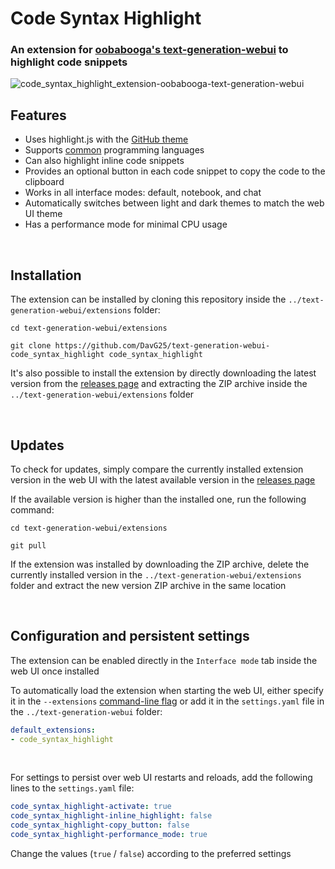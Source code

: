 # Code Syntax Highlight
### An extension for [oobabooga's text-generation-webui](https://github.com/oobabooga/text-generation-webui/) to highlight code snippets

![code_syntax_highlight_extension-oobabooga-text-generation-webui](https://www.davg25.com/file/github-media/text-generation-webui-code_syntax_highlight/demo2.png)

## Features
- Uses highlight.js with the [GitHub theme](https://highlightjs.org/demo#lang=python&v=1&theme=github-dark&code=ZGVmIGNyZWF0ZV9pbnRlcmZhY2UoKToKCiAgICB0aXRsZSA9ICdUZXh0IGdlbmVyYXRpb24gd2ViIFVJJ8YmIyBQYXNzd29yZCBhdXRoZW50aWPFJ8UexBMgPSBbXcUOaWYgc2hhcmVkLmFyZ3MuZ3JhZGlvX8QkOsUgyDIuZXh0ZW5kKHguc3RyaXAoKSBmb3IgeCBpbthAxyknIicpLnJlcGzkAMgnXG4nLCAnJykuc3BsaXQoJywnKeQAg8lWKf8AlV9wYewAmndpdGggb3BlbijcMCwgJ3InLCBlbmNvZGluZz0idXRmOCIpIGFzIGZpbGXKT%2F4A7WxpbmXkAPDENOoA%2FsQW%2FgDO6AFxdHVwbGUoY%2BQAp8cwOicpxlvEFcRNxCtd6AHFSW1wb3J0IHRoZSDlAJBzaW9ucyBhbmQgZXhlY3V0ZcQbaXIgc2V0deUApHVuY%2BQB5nP0AUTLQmlzIG5vdCBOb25lxU5s7wE%2FyispID4gMOoBH8oZX21vZHVsZS5sb2FkX8oXKCk%3D)
- Supports [common](https://highlightjs.org/download/#:~:text=common) programming languages
- Can also highlight inline code snippets
- Provides an optional button in each code snippet to copy the code to the clipboard
- Works in all interface modes: default, notebook, and chat
- Automatically switches between light and dark themes to match the web UI theme
- Has a performance mode for minimal CPU usage

<br>

## Installation
The extension can be installed by cloning this repository inside the `../text-generation-webui/extensions` folder:
```
cd text-generation-webui/extensions
```
```
git clone https://github.com/DavG25/text-generation-webui-code_syntax_highlight code_syntax_highlight
```

It's also possible to install the extension by directly downloading the latest version from the [releases page](https://github.com/DavG25/text-generation-webui-code_syntax_highlight/releases/latest) and extracting the ZIP archive inside the `../text-generation-webui/extensions` folder

<br>

## Updates
To check for updates, simply compare the currently installed extension version in the web UI with the latest available version in the [releases page](https://github.com/DavG25/text-generation-webui-code_syntax_highlight/releases/latest) 

If the available version is higher than the installed one, run the following command:
```
cd text-generation-webui/extensions
```
```
git pull
```
If the extension was installed by downloading the ZIP archive, delete the currently installed version in the `../text-generation-webui/extensions` folder and extract the new version ZIP archive in the same location

<br>

## Configuration and persistent settings
The extension can be enabled directly in the `Interface mode` tab inside the web UI once installed

To automatically load the extension when starting the web UI, either specify it in the `--extensions` [command-line flag](https://github.com/oobabooga/text-generation-webui#basic-settings) or add it in the `settings.yaml` file in the `../text-generation-webui` folder:
```yaml
default_extensions: 
- code_syntax_highlight
```

<br>

For settings to persist over web UI restarts and reloads, add the following lines to the `settings.yaml` file:

```yaml
code_syntax_highlight-activate: true
code_syntax_highlight-inline_highlight: false
code_syntax_highlight-copy_button: false
code_syntax_highlight-performance_mode: true
```
Change the values (`true` / `false`) according to the preferred settings